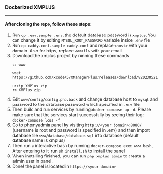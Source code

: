 ### Dockerized XMPLUS
---

#### After cloning  the repo, follow these steps:
1. Run `cp .env.sample .env`. the default database password is `xmplus`. You can change it by editing `MYSQL_ROOT_PASSWORD` variable inside `.env` file
2. Run `cp caddy.conf.sample caddy.conf` and replace `<host>` with your domain. Also for https, replace `<email>` with your email
3. Download the xmplus project by running these commands
    ```
    cd www

    wget https://github.com/xcode75/XManagerPlus/releases/download/v20230521/XMPlus.zip
    
    unzip XMPlus.zip
    rm XMPlus.zip
    ```
4. Edit `www/config/config.php.back` and change database host to `mysql` and password to the database password which specified in `.env` file
5. Then build and run services by running:`docker-compose up -d`. Please make sure that the services start successfully by seeing their log: `docker-compose logs -f`
6. Go to phpmyadmin panel by visiting `http://<your domain>:8080/` (username is root and password is specified in .env) and then import database file `www/database/database.sql` into database (default database name is xmplus)
7. Then run a interactive bash by running `docker-compose exec www bash`, After entering to it, run `sh install.sh` to install the panel
8. When installing finished, you can run `php xmplus admin` to create a admin user in panel.
9. Done! the panel is located in `https://<your domain>`